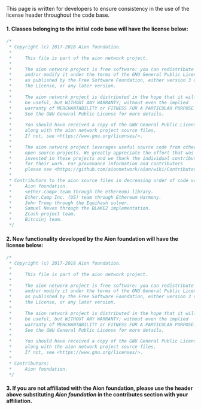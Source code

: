 This page is written for developers to ensure consistency in the use of the license header throughout the code base.

#### 1. Classes belonging to the initial code base will have the license below:


```java
/*
 * Copyright (c) 2017-2018 Aion foundation.
 *
 *     This file is part of the aion network project.
 *
 *     The aion network project is free software: you can redistribute it 
 *     and/or modify it under the terms of the GNU General Public License 
 *     as published by the Free Software Foundation, either version 3 of 
 *     the License, or any later version.
 *
 *     The aion network project is distributed in the hope that it will 
 *     be useful, but WITHOUT ANY WARRANTY; without even the implied 
 *     warranty of MERCHANTABILITY or FITNESS FOR A PARTICULAR PURPOSE.  
 *     See the GNU General Public License for more details.
 *
 *     You should have received a copy of the GNU General Public License
 *     along with the aion network project source files.  
 *     If not, see <https://www.gnu.org/licenses/>.
 *
 *     The aion network project leverages useful source code from other 
 *     open source projects. We greatly appreciate the effort that was 
 *     invested in these projects and we thank the individual contributors 
 *     for their work. For provenance information and contributors
 *     please see <https://github.com/aionnetwork/aion/wiki/Contributors>.
 *
 * Contributors to the aion source files in decreasing order of code volume:
 *     Aion foundation.
 *     <ether.camp> team through the ethereumJ library.
 *     Ether.Camp Inc. (US) team through Ethereum Harmony.
 *     John Tromp through the Equihash solver.
 *     Samuel Neves through the BLAKE2 implementation.
 *     Zcash project team.
 *     Bitcoinj team.
 */
```

#### 2. New functionality developed by the Aion foundation will have the license below:

```java
/*
 * Copyright (c) 2017-2018 Aion foundation.
 *
 *     This file is part of the aion network project.
 *
 *     The aion network project is free software: you can redistribute it 
 *     and/or modify it under the terms of the GNU General Public License 
 *     as published by the Free Software Foundation, either version 3 of 
 *     the License, or any later version.
 *
 *     The aion network project is distributed in the hope that it will 
 *     be useful, but WITHOUT ANY WARRANTY; without even the implied 
 *     warranty of MERCHANTABILITY or FITNESS FOR A PARTICULAR PURPOSE.  
 *     See the GNU General Public License for more details.
 *
 *     You should have received a copy of the GNU General Public License
 *     along with the aion network project source files.  
 *     If not, see <https://www.gnu.org/licenses/>.
 *
 * Contributors:
 *     Aion foundation.
 */
```

#### 3. If you are not affiliated with the Aion foundation, please use the header above substituting _Aion foundation_ in the contributes section with your affiliation.
